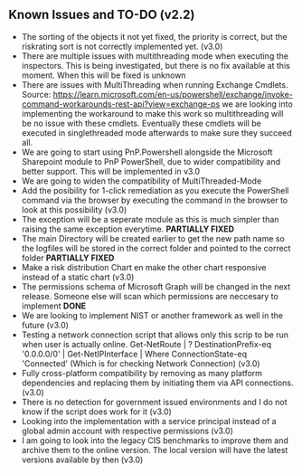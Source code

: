 ## Known Issues and TO-DO (v2.2)
-   The sorting of the objects it not yet fixed, the priority is correct, but the riskrating sort is not correctly implemented yet. (v3.0)
-   There are multiple issues with multithreading mode when executing the inspectors. This is being investigated, but there is no fix available at this moment. When this will be fixed is unknown 
-   There are issues with MultiThreading when running Exchange Cmdlets. Source: https://learn.microsoft.com/en-us/powershell/exchange/invoke-command-workarounds-rest-api?view=exchange-ps we are looking into implementing the workaround to make this work so multithreading will be no issue with these cmdlets. Eventually these cmdlets will be executed in singlethreaded mode afterwards to make sure they succeed all.
-   We are going to start using PnP.Powershell alongside the Microsoft Sharepoint module to PnP PowerShell, due to wider compatibility and better support. This will be implemented in v3.0
-   We are going to widen the compatibility of MultiThreaded-Mode
-   Add the posibility for 1-click remediation as you execute the PowerShell command via the browser by executing the command in the browser to look at this possibility (v3.0)
-   The exception will be a seperate module as this is much simpler than raising the same exception everytime. **PARTIALLY FIXED**
-   The main Directory will be created earlier to get the new path name so the logfiles will be stored in the correct folder and pointed to the correct folder **PARTIALLY FIXED**
-   Make a risk distribution Chart en make the other chart responsive instead of a static chart (v3.0)
-   The permissions schema of Microsoft Graph will be changed in the next release. Someone else will scan which permissions are neccesary to implement **DONE**
-   We are looking to implement NIST or another framework as well in the future (v3.0)
-   Testing a network connection script that allows only this scrip to be run when user is actually online. Get-NetRoute | ? DestinationPrefix-eq '0.0.0.0/0' | Get-NetIPInterface | Where ConnectionState-eq 'Connected' (Which is for checking Network Connection) (v3.0)
-   Fully cross-platform compatibility by removing as many platform dependencies and replacing them by initiating them via API connections. (v3.0)
-   There is no detection for government issued environments and I do not know if the script does work for it (v3.0)
-   Looking into the implementation with a service principal instead of a global admin account with respective permissions (v3.0)
-   I am going to look into the legacy CIS benchmarks to improve them and archive them to the online version. The local version will have the latest versions available by then (v3.0)